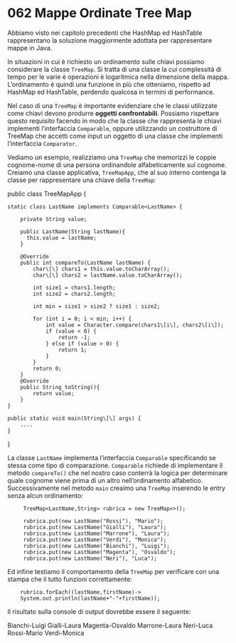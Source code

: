 # 062 Mappe Ordinate Tree Map

Abbiamo visto nei capitolo precedenti che HashMap ed HashTable rappresentano la soluzione maggiormente adottata per rappresentare mappe in Java.

In situazioni in cui è richiesto un ordinamento sulle chiavi possiamo considerare la classe `TreeMap`. Si tratta di una classe la cui complessità di tempo per le varie è operazioni è logaritmica nella dimensione della mappa. L’ordinamento è quindi una funzione in più che otteniamo, rispetto ad HashMap ed HashTable, perdendo qualcosa in termini di performance.

Nel caso di una `TreeMap` è importante evidenziare che le classi utilizzate come chiavi devono produrre **oggetti confrontabili**. Possiamo rispettare questo requisito facendo in modo che la classe che rappresenta le chiavi implementi l’interfaccia `Comparable`, oppure utilizzando un costruttore di TreeMap che accetti come input un oggetto di una classe che implementi l’interfaccia `Comparator`.

Vediamo un esempio, realizziamo una `TreeMap` che memorizzi le coppie cognome-nome di una persona ordinandole alfabeticamente sul cognome. Creiamo una classe applicativa, `TreeMapApp`, che al suo interno contenga la classe per rappresentare una chiave della `TreeMap`:

public class TreeMapApp {

```text
static class LastName implements Comparable<LastName> {

    private String value;

    public LastName(String lastName){
      this.value = lastName;    
    }

    @Override
    public int compareTo(LastName lastName) {
        char\[\] chars1 = this.value.toCharArray();
        char\[\] chars2 = lastName.value.toCharArray();

        int size1 = chars1.length;
        int size2 = chars2.length;

        int min = size1 > size2 ? size1 : size2;

        for (int i = 0; i < min; i++) {
            int value = Character.compare(chars1\[i\], chars2\[i\]);
            if (value < 0) {
                return -1;
            } else if (value > 0) {
                return 1;
            }
        }
        return 0;
    }
    @Override
    public String toString(){
        return value;
    }
}

public static void main(String\[\] args) {
    ....
}
```

}

La classe `LastName` implementa l’interfaccia `Comparable` specificando se stessa come tipo di comparazione. `Comparable` richiede di implementare il metodo `compareTo()` che nel nostro caso conterrà la logica per determinare quale cognome viene prima di un altro nell’ordinamento alfabetico. Successivamente nel metodo `main` creaimo una `TreeMap` inserendo le entry senza alcun ordinamento:

```text
     TreeMap<LastName,String> rubrica = new TreeMap<>();

     rubrica.put(new LastName("Rossi"), "Mario");
     rubrica.put(new LastName("Gialli"), "Laura");
     rubrica.put(new LastName("Marrone"), "Laura");
     rubrica.put(new LastName("Verdi"), "Monica");
     rubrica.put(new LastName("Bianchi"), "Luigi");
     rubrica.put(new LastName("Magenta"), "Osvaldo");
     rubrica.put(new LastName("Neri"), "Luca");
```

Ed infine testiamo il comportamento della `TreeMap` per verificare con una stampa che il tutto funzioni correttamente:

```text
    rubrica.forEach((lastName,firstName)->
    System.out.println(lastName+"-"+firstName));
```

Il risultato sulla console di output dovrebbe essere il seguente:

Bianchi-Luigi Gialli-Laura Magenta-Osvaldo Marrone-Laura Neri-Luca Rossi-Mario Verdi-Monica

